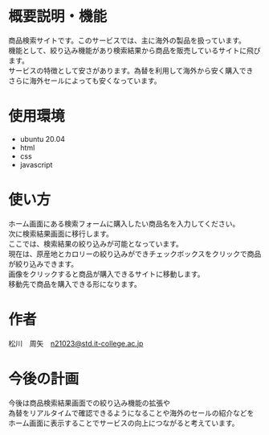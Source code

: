 # 概要説明・機能

商品検索サイトです。このサービスでは、主に海外の製品を扱っています。<br>
機能として、絞り込み機能があり検索結果から商品を販売しているサイトに飛びます。<br>
サービスの特徴として安さがあります。為替を利用して海外から安く購入でき<br>
さらに海外セールによっても安くなっています。

# 使用環境

* ubuntu 20.04
* html
* css
* javascript

# 使い方

ホーム画面にある検索フォームに購入したい商品名を入力してください。<br>
次に検索結果画面に移行します。<br>
ここでは、検索結果の絞り込みが可能となっています。<br>
現在は、原産地とカロリーの絞り込みができチェックボックスをクリックで商品が絞り込みできます。<br>
画像をクリックすると商品が購入できるサイトに移動します。<br>
移動先で商品を購入できる形になります。

# 作者

松川　周矢　n21023@std.it-college.ac.jp

# 今後の計画

今後は商品検索結果画面での絞り込み機能の拡張や<br>
為替をリアルタイムで確認できるようになることや海外のセールの紹介などを<br>
ホーム画面に表示することでサービスの向上につながると考えています。





